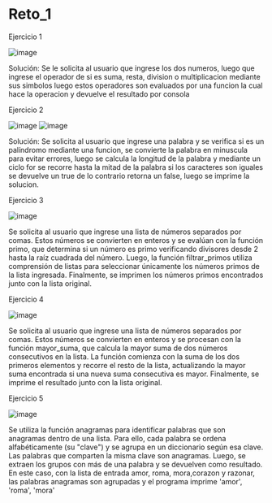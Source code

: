 # Reto_1

Ejercicio 1

![image](https://github.com/user-attachments/assets/5e650ecc-b0b7-4035-8a14-0b08c423b3f9)

Solución: Se le solicita al usuario que ingrese los dos numeros, luego que ingrese el operador de si es suma, resta, division o multiplicacion mediante sus simbolos luego estos operadores son evaluados por una funcion la cual hace la operacion y devuelve el resultado por consola

Ejercicio 2

![image](https://github.com/user-attachments/assets/1da46699-87b4-4b07-9611-d494d85ab32c)
![image](https://github.com/user-attachments/assets/3dfd4092-13ba-43fd-83e6-63db3d2a380d)

Solución: Se solicita al usuario que ingrese una palabra y se verifica si es un palíndromo mediante una funcion, se convierte la palabra en minuscula para evitar errores, luego se calcula la longitud de la palabra y mediante un ciclo for se recorre hasta la mitad de la palabra si los caracteres son iguales se devuelve un true de lo contrario retorna un false, luego se imprime la solucion.

Ejercicio 3 

![image](https://github.com/user-attachments/assets/91db69b6-34dd-4a4b-8629-4f5604b71c06)

Se solicita al usuario que ingrese una lista de números separados por comas. Estos números se convierten en enteros y se evalúan con la función primo, que determina si un número es primo verificando divisores desde 2 hasta la raíz cuadrada del número. Luego, la función filtrar_primos utiliza comprensión de listas para seleccionar únicamente los números primos de la lista ingresada. Finalmente, se imprimen los números primos encontrados junto con la lista original.


Ejercicio 4

![image](https://github.com/user-attachments/assets/58d625d2-7532-4078-9585-5cdf8a80a069)

Se solicita al usuario que ingrese una lista de números separados por comas. Estos números se convierten en enteros y se procesan con la función mayor_suma, que calcula la mayor suma de dos números consecutivos en la lista. La función comienza con la suma de los dos primeros elementos y recorre el resto de la lista, actualizando la mayor suma encontrada si una nueva suma consecutiva es mayor. Finalmente, se imprime el resultado junto con la lista original.

Ejercicio 5

![image](https://github.com/user-attachments/assets/0c4b15aa-f831-4834-ac87-9d49c822c8da)

Se utiliza la función anagramas para identificar palabras que son anagramas dentro de una lista. Para ello, cada palabra se ordena alfabéticamente (su "clave") y se agrupa en un diccionario según esa clave. Las palabras que comparten la misma clave son anagramas. Luego, se extraen los grupos con más de una palabra y se devuelven como resultado. En este caso, con la lista de entrada amor, roma, mora,corazon y razonar, las palabras anagramas son agrupadas y el programa imprime 'amor', 'roma', 'mora'
